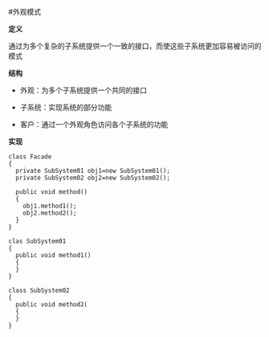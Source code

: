 #外观模式

**定义**

通过为多个复杂的子系统提供一个一致的接口，而使这些子系统更加容易被访问的模式

**结构**

* 外观：为多个子系统提供一个共同的接口

* 子系统：实现系统的部分功能

* 客户：通过一个外观角色访问各个子系统的功能

**实现**
```
class Facade
{
  private SubSystem01 obj1=new SubSystem01();
  private SubSystem02 obj2=new SubSystem02();
  
  public void method()
  {
    obj1.method1();
    obj2.method2();
  }
}

clas SubSystem01 
{
  public void method1()
  {
  }
}

class SubSystem02 
{
  public void method2(
  {
  }
}

```
